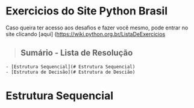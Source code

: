 # Exercicios do Site Python Brasil

Caso queira ter acesso aos desafios e fazer você mesmo, pode entrar no site clicando [aqui] (https://wiki.python.org.br/ListaDeExercicios

> ## Sumário - Lista de Resolução

    - [Estrutura Sequencial](# Estrutura Sequencial)
    - [Estrutura de Decisão](# Estrutura de Descião)

# Estrutura Sequencial